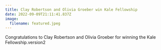 ```yaml
---
title: Clay Robertson and Olivia Groeber win Kale Fellowship
date: 2022-09-09T21:11:41.837Z
image:
  filename: featured.jpeg
---
```

Congratulations to Clay Robertson and Olivia Groeber for winning the Kale Fellowship.version2

<!--more-->